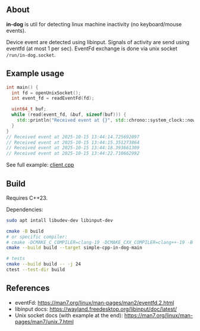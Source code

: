 ## About

**in-dog** is util for detecting linux machine inactivity (no keyboard/mouse events).

Device event are detected using libinput. Signals of activity are send using eventfd (at most 1 per sec).
EventFd exchange is done via unix socket `/run/in-dog.socket`.

## Example usage

```c++
int main() {
  int fd = openUnixSocket();
  int event_fd = readEventFd(fd);

  uint64_t buf;
  while (read(event_fd, &buf, sizeof(buf))) {
    std::println("Received event at {}", std::chrono::system_clock::now());
  }
}
// Received event at 2025-10-15 13:44:14.725692097
// Received event at 2025-10-15 13:44:15.351273864
// Received event at 2025-10-15 13:44:18.393661309
// Received event at 2025-10-15 13:44:22.710662992
```

See full example: [client.cpp](./src/simple_cpp/in_dog/client.cpp)

## Build

Requires C++23.

Dependencies:
```bash
sudo apt intall libudev-dev libinput-dev
```

```bash
cmake -B build
# or specific compiler:
# cmake -DCMAKE_C_COMPILER=clang-19 -DCMAKE_CXX_COMPILER=clang++-19 -B build
cmake --build build --target simple-cpp-in-dog-main

# tests
cmake --build build -- -j 24
ctest --test-dir build
```

## References

* eventFd: https://man7.org/linux/man-pages/man2/eventfd.2.html
* libinput docs: https://wayland.freedesktop.org/libinput/doc/latest/
* Unix socket docs (with example at the end): https://man7.org/linux/man-pages/man7/unix.7.html